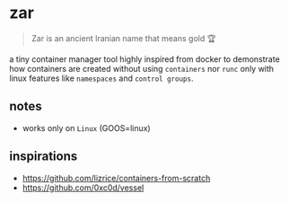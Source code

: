 # zar

> Zar is an ancient Iranian name that means gold 🏆

a tiny container manager tool highly inspired from docker to demonstrate how containers are created without using `containers` nor `runc` only with linux features like `namespaces` and `control groups`.

## notes

- works only on `Linux` (GOOS=linux)

## inspirations

- <https://github.com/lizrice/containers-from-scratch>
- <https://github.com/0xc0d/vessel>
